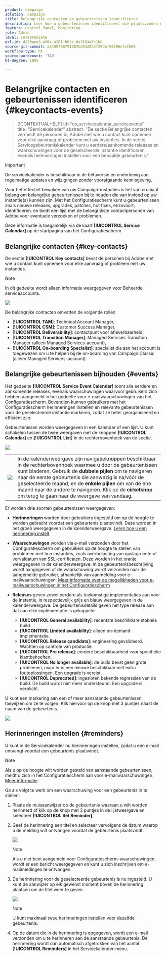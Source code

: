 ```yaml
---
product: campaign
solution: Campaign
title: Belangrijke contacten en gebeurtenissen identificeren
description: Leer hoe u gebeurtenissen identificeert die plaatsvinden op uw instanties en belangrijke contacten bij Adobe.
feature: Control Panel, Monitoring
role: Admin
level: Intermediate
exl-id: d230aae6-4f0e-4201-bb3c-0e3f83a7c1b8
source-git-commit: a3485766791387bd9422b4f29daf86296efafb98
workflow-type: ht
source-wordcount: '749'
ht-degree: 100%

---
```


# Belangrijke contacten en gebeurtenissen identificeren {#keycontacts-events}

>[!CONTEXTUALHELP]
>id="cp_servicecalendar_serviceevents"
>title="Servicekalender"
>abstract="De sectie Belangrijke contacten vermeldt de personen bij Adobe met wie u contact kunt opnemen voor elke aanvraag of probleem met uw instanties. In de sectie Servicegebeurteniskalender kunt u eerdere/aankomende releases en waarschuwingen voor de geselecteerde instantie identificeren, evenals herinneringen instellen voor een bepaalde gebeurtenis."

>[!IMPORTANT]
>
>De servicekalender is beschikbaar in de bètaversie en onderhevig aan regelmatige updates en wijzigingen zonder voorafgaande kennisgeving.

Voor het effectief bewaken van uw Campaign-instanties is het van cruciaal belang om belangrijke gebeurtenissen bij te houden die van invloed op uw instantie(s) kunnen zijn. Met het Configuratiescherm kunt u gebeurtenissen zoals nieuwe releases, upgrades, patches, hot fixes, enzovoort, identificeren. en biedt een lijst met de belangrijkste contactpersonen van Adobe voor eventuele verzoeken of problemen.

Deze informatie is toegankelijk via de kaart **[!UICONTROL Service Calendar]** op de startpagina van het Configuratiescherm.

## Belangrijke contacten {#key-contacts}

De sectie **[!UICONTROL Key contacts]** bevat de personen bij Adobe met wie u contact kunt opnemen voor elke aanvraag of probleem met uw instanties.

>[!NOTE]
>
>In dit gedeelte wordt alleen informatie weergegeven voor Beheerde serviceaccounts.

![](assets/service-events-contacts.png)

De belangrijke contacten omvatten de volgende rollen:

* **[!UICONTROL TAM]**: Technical Account Manager,
* **[!UICONTROL CSM]**: Customer Success Manager,
* **[!UICONTROL Deliverability]**: contactpunt voor afleverbaarheid;
* **[!UICONTROL Transition Manager]**: Managed Services Transition Manager (alleen Managed Services-account),
* **[!UICONTROL On-boarding Specialist]**: specialist die aan het account is toegewezen om u te helpen bij de on-boarding van Campaign Classic (alleen Managed Services-account).

## Belangrijke gebeurtenissen bijhouden {#events}

Het gedeelte **[!UICONTROL Service Event Calendar]** toont alle eerdere en aankomende releases, evenals waarschuwingen waarvoor gebruikers zich hebben aangemeld in het gedeelte voor e-mailwaarschuwingen van het Configuratiescherm. Bovendien kunnen gebruikers met het Configuratiescherm herinneringen instellen en relevante gebeurtenissen voor de geselecteerde instantie markeren, zodat ze beter georganiseerd en efficiënt zijn.

Gebeurtenissen worden weergegeven in een kalender of een lijst. U kunt schakelen tussen de twee weergaven met de knoppen **[!UICONTROL Calendar]** en **[!UICONTROL List]** in de rechterbovenhoek van de sectie.

![](assets/service-events-calendar.png)

<table><tr style="border: 0;">
<td><img src="assets/do-not-localize/nav-buttons.png">
</td><td>In de kalenderweergave zijn navigatieknoppen beschikbaar in de rechterbovenhoek waarmee u door de gebeurtenissen kunt bladeren. Gebruik de <b>dubbele pijlen</b> om te navigeren naar de eerste gebeurtenis die aanwezig is na/vóór de geselecteerde maand, en de <b>enkele pijlen</b> om van de ene maand naar de andere te navigeren. Klik op de <b>cirkelknop</b> om terug te gaan naar de weergave van vandaag.</td>
</tr></table>

Er worden drie soorten gebeurtenissen weergegeven:

* **Herinneringen** worden door gebruikers ingesteld om op de hoogte te worden gebracht voordat een gebeurtenis plaatsvindt. Deze worden in het groen weergegeven in de kalenderweergave. [Leren hoe u een herinnering instelt](#reminders)
* **Waarschuwingen** worden via e-mail verzonden door het Configuratiescherm om gebruikers op de hoogte te stellen van problemen met hun instanties, zoals overbelasting van opslagruimte of vervaldatum van SSL-certificaten. Deze worden in het oranje weergegeven in de kalenderweergave. In de gebeurtenisbeschrijving wordt aangegeven of de waarschuwing wordt verzonden naar de aangemelde gebruiker, afhankelijk van aanmelding voor e-mailwaarschuwingen. [Meer informatie over de mogelijkheden voor e-mailwaarschuwingen in het Configuratiescherm](../performance-monitoring/using/email-alerting.md)

* **Releases** geven zowel eerdere als toekomstige implementaties aan voor de instantie, in respectievelijk grijs en blauw weergegeven in de kalenderweergave. De gebeurtenisdetails geven het type release aan dat aan elke implementatie is gekoppeld:

   * **[!UICONTROL General availability]**: recentste beschikbare stabiele build.
   * **[!UICONTROL Limited availability]**: alleen on-demand implementatie.
   * **[!UICONTROL Release candidate]**: engineering gevalideerd. Wachten op controle van productie.
   * **[!UICONTROL Pre release]**: eerdere beschikbaarheid voor specifieke klantbehoeften.
   * **[!UICONTROL No longer available]**: de build bevat geen grote problemen, maar er is een nieuwe beschikbaar met extra foutoplossingen. Een upgrade is vereist.
   * **[!UICONTROL Deprecated]**: ingesloten bekende regressies van de build. De build wordt niet meer ondersteund. Een upgrade is verplicht.

U kunt een markering aan een of meer aanstaande gebeurtenissen toewijzen om ze te volgen. Klik hiervoor op de knop met 3 puntjes naast de naam van de gebeurtenis.

![](assets/service-events-flag.png)

## Herinneringen instellen {#reminders}

U kunt in de Servicekalender nu herinneringen instellen, zodat u een e-mail ontvangt voordat een gebeurtenis plaatsvindt.

>[!NOTE]
>
>Als u op de hoogte wilt worden gesteld van aanstaande gebeurtenissen, meldt u zich in het Configuratiescherm aan voor e-mailwaarschuwingen. [Meer informatie](../performance-monitoring/using/email-alerting.md)

Ga als volgt te werk om een waarschuwing voor een gebeurtenis in te stellen:

1. Plaats de muisaanwijzer op de gebeurtenis waaraan u wilt worden herinnerd of klik op de knop met 3 puntjes in de lijstweergave en selecteer **[!UICONTROL Set Reminder]**.

1. Geef de herinnering een titel en selecteer vervolgens de datum waarop u de melding wilt ontvangen voordat de gebeurtenis plaatsvindt.

   ![](assets/service-events-set-reminder.png)

   >[!NOTE]
   >
   >Als u niet bent aangemeld voor Configuratiescherm-waarschuwingen, wordt er een bericht weergegeven en kunt u zich inschrijven om e-mailmeldingen te ontvangen.

1. De herinnering voor de geselecteerde gebeurtenis is nu ingesteld. U kunt de aanwijzer op elk gewenst moment boven de herinnering plaatsen om de titel weer te geven.

   ![](assets/service-events-reminder.png)

   >[!NOTE]
   >
   >U kunt maximaal twee herinneringen instellen voor dezelfde gebeurtenis.

1. Op de datum die in de herinnering is opgegeven, wordt een e-mail verzonden om u te herinneren aan de aanstaande gebeurtenis. De herinnering wordt dan automatisch afgetrokken van het aantal **[!UICONTROL Reminders]** in het Servicekalender-menu.
